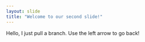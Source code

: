 ```yaml
---
layout: slide
title: "Welcome to our second slide!"
---
```

Hello, I just pull a branch.
Use the left arrow to go back!
